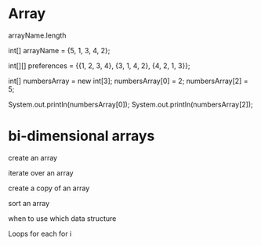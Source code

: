 # Array



arrayName.length

int[] arrayName = {5, 1, 3, 4, 2};

int[][] preferences = {{1, 2, 3, 4}, {3, 1, 4, 2}, {4, 2, 1, 3}};




int[] numbersArray = new int[3];
numbersArray[0] = 2;
numbersArray[2] = 5;

System.out.println(numbersArray[0]);
System.out.println(numbersArray[2]);

# bi-dimensional arrays



create an array

iterate over an array

create a copy of an array

sort an array


when to use which data structure

Loops
for each
for i
